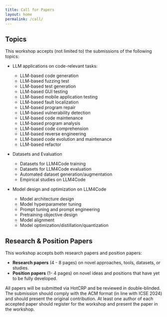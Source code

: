 ```yaml
---
title: Call for Papers
layout: home
permalink: /call/
---
```


## Topics

This workshop accepts (not limited to) the submissions of the following topics:

* LLM applications on code-relevant tasks:
    * LLM-based code generation
    * LLM-based fuzzing test
    * LLM-based test generation
    * LLM-based GUI testing
    * LLM-based mobile application testing
    * LLM-based fault localization
    * LLM-based program repair
    * LLM-based vulnerability detection
    * LLM-based code maintenance
    * LLM-based program analysis
    * LLM-based code comprehension
    * LLM-based reverse engineering
    * LLM-based code evolution and maintenance
    * LLM-based refactor

* Datasets and Evaluation
    * Datasets for LLM4Code training
    * Datasets for LLM4Code evaluation
    * Automated dataset generation/augmentation
    * Empirical studies on LLM4Code

* Model design and optimization on LLM4Code
    * Model architecture design
    * Model hyperparameter tuning
    * Prompt tuning and prompt engineering
    * Pretraining objective design
    * Model alignment
    * Model optimization/distillation/quantization


## Research & Position Papers

This workshop accepts both research papers and position papers:

* **Research papers** (4 - 8 pages) on novel approaches, tools, datasets, or studies.
* **Position papers** (1- 4 pages) on novel ideas and positions that have yet to be fully developed.

All papers will be submitted via HotCRP and be reviewed in double-blinded. The submission should comply with the ACM format (in line with ICSE 2024) and should present the original contribution. At least one author of each accepted paper should register for the workshop and present the paper in the workshop.

<!-- This is the base Jekyll theme. You can find out more info about customizing your Jekyll theme, as well as basic Jekyll usage documentation at [jekyllrb.com](https://jekyllrb.com/)

You can find the source code for Minima at GitHub:
[jekyll][jekyll-organization] /
[minima](https://github.com/jekyll/minima)

You can find the source code for Jekyll at GitHub:
[jekyll][jekyll-organization] /
[jekyll](https://github.com/jekyll/jekyll)


[jekyll-organization]: https://github.com/jekyll -->

